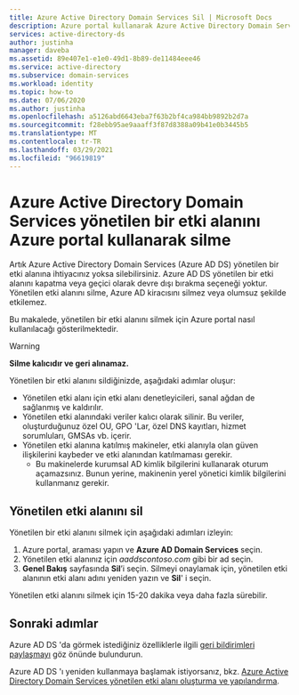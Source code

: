 ```yaml
---
title: Azure Active Directory Domain Services Sil | Microsoft Docs
description: Azure portal kullanarak Azure Active Directory Domain Services yönetilen bir etki alanını devre dışı bırakmayı veya silmeyi öğrenin
services: active-directory-ds
author: justinha
manager: daveba
ms.assetid: 89e407e1-e1e0-49d1-8b89-de11484eee46
ms.service: active-directory
ms.subservice: domain-services
ms.workload: identity
ms.topic: how-to
ms.date: 07/06/2020
ms.author: justinha
ms.openlocfilehash: a5126abd6643eba7f63b2bf4ca984bb9892b2d7a
ms.sourcegitcommit: f28ebb95ae9aaaff3f87d8388a09b41e0b3445b5
ms.translationtype: MT
ms.contentlocale: tr-TR
ms.lasthandoff: 03/29/2021
ms.locfileid: "96619819"
---
```

# <a name="delete-an-azure-active-directory-domain-services-managed-domain-using-the-azure-portal"></a>Azure Active Directory Domain Services yönetilen bir etki alanını Azure portal kullanarak silme

Artık Azure Active Directory Domain Services (Azure AD DS) yönetilen bir etki alanına ihtiyacınız yoksa silebilirsiniz. Azure AD DS yönetilen bir etki alanını kapatma veya geçici olarak devre dışı bırakma seçeneği yoktur. Yönetilen etki alanını silme, Azure AD kiracısını silmez veya olumsuz şekilde etkilemez.

Bu makalede, yönetilen bir etki alanını silmek için Azure portal nasıl kullanılacağı gösterilmektedir.

> [!WARNING]
> **Silme kalıcıdır ve geri alınamaz.**
> 
> Yönetilen bir etki alanını sildiğinizde, aşağıdaki adımlar oluşur:
>   * Yönetilen etki alanı için etki alanı denetleyicileri, sanal ağdan de sağlanmış ve kaldırılır.
>   * Yönetilen etki alanındaki veriler kalıcı olarak silinir. Bu veriler, oluşturduğunuz özel OU, GPO 'Lar, özel DNS kayıtları, hizmet sorumluları, GMSAs vb. içerir.
>   * Yönetilen etki alanına katılmış makineler, etki alanıyla olan güven ilişkilerini kaybeder ve etki alanından katılmaması gerekir.
>       * Bu makinelerde kurumsal AD kimlik bilgilerini kullanarak oturum açamazsınız. Bunun yerine, makinenin yerel yönetici kimlik bilgilerini kullanmanız gerekir.

## <a name="delete-the-managed-domain"></a>Yönetilen etki alanını sil

Yönetilen bir etki alanını silmek için aşağıdaki adımları izleyin:

1. Azure portal, araması yapın ve **Azure AD Domain Services** seçin.
1. Yönetilen etki alanınız için *aaddscontoso.com* gibi bir ad seçin.
1. **Genel Bakış** sayfasında **Sil**’i seçin. Silmeyi onaylamak için, yönetilen etki alanının etki alanı adını yeniden yazın ve **Sil**' i seçin.

Yönetilen etki alanını silmek için 15-20 dakika veya daha fazla sürebilir.

## <a name="next-steps"></a>Sonraki adımlar

Azure AD DS 'da görmek istediğiniz özelliklerle ilgili [geri bildirimleri paylaşmayı][feedback] göz önünde bulundurun.

Azure AD DS 'ı yeniden kullanmaya başlamak istiyorsanız, bkz. [Azure Active Directory Domain Services yönetilen etki alanı oluşturma ve yapılandırma][create-instance].

<!-- INTERNAL LINKS -->
[feedback]: https://feedback.azure.com/forums/169401-azure-active-directory?category_id=160593%3fcategory_id%3d160593
[create-instance]: tutorial-create-instance.md